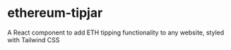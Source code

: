 # ethereum-tipjar
A React component to add ETH tipping functionality to any website, styled with Tailwind CSS
